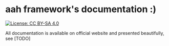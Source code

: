 # aah framework's documentation :)

[![License: CC BY-SA 4.0](https://img.shields.io/badge/License-CC%20BY--SA%204.0-blue.svg)](http://creativecommons.org/licenses/by-sa/4.0/)

All documentation is available on official website and presented beautifully, see [TODO]

